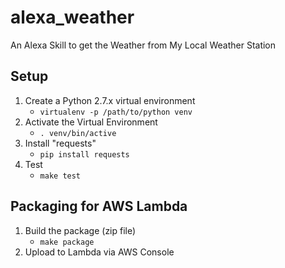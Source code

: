 # alexa_weather
An Alexa Skill to get the Weather from My Local Weather Station

## Setup
1. Create a Python 2.7.x virtual environment
    - `virtualenv -p /path/to/python venv`
2. Activate the Virtual Environment
    - `. venv/bin/active`
3. Install "requests"
    - `pip install requests`
4. Test
    - `make test`

## Packaging for AWS Lambda
1. Build the package (zip file)
    - `make package`
2. Upload to Lambda via AWS Console
